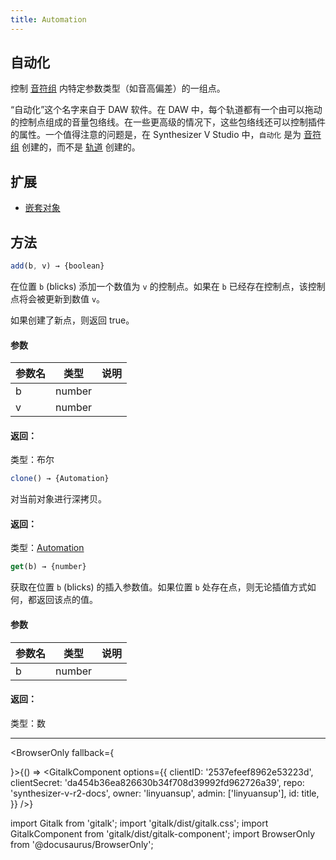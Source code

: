 ```yaml
---
title: Automation
---
```


## 自动化

控制 [音符组](note_group.md) 内特定参数类型（如音高偏差）的一组点。

“自动化”这个名字来自于 DAW 软件。在 DAW 中，每个轨道都有一个由可以拖动的控制点组成的音量包络线。在一些更高级的情况下，这些包络线还可以控制插件的属性。一个值得注意的问题是，在 Synthesizer V Studio 中，`自动化` 是为 [音符组](note_group.md) 创建的，而不是 [轨道](track.md) 创建的。

## 扩展

 * [嵌套对象](nested_object.md)

## 方法

```js
add(b, v) → {boolean}
```

在位置 `b` (blicks) 添加一个数值为 `v` 的控制点。如果在 `b` 已经存在控制点，该控制点将会被更新到数值 `v`。

如果创建了新点，则返回 true。

#### 参数
| 参数名 | 类型 | 说明 |
| --- | --- | --- |
| b | number |  |
| v | number |  |

#### 返回：
类型：布尔

```js
clone() → {Automation}
```

对当前对象进行深拷贝。

#### 返回：
类型：[Automation](automation.md)

```js
get(b) → {number}
```

获取在位置 `b` (blicks) 的插入参数值。如果位置 `b` 处存在点，则无论插值方式如何，都返回该点的值。

#### 参数
| 参数名 | 类型 | 说明 |
| --- | --- | --- |
| b | number |  |

#### 返回：
类型：数

---

<BrowserOnly fallback={<div></div>}>{() => <GitalkComponent options={{
    clientID: '2537efeef8962e53223d',
    clientSecret: 'da454b36ea826630b34f708d39992fd962726a39',
    repo: 'synthesizer-v-r2-docs',
    owner: 'linyuansup',
    admin: ['linyuansup'],
    id: title,
    }} />}
</BrowserOnly>

import Gitalk from 'gitalk';
import 'gitalk/dist/gitalk.css';
import GitalkComponent from 'gitalk/dist/gitalk-component';
import BrowserOnly from '@docusaurus/BrowserOnly';